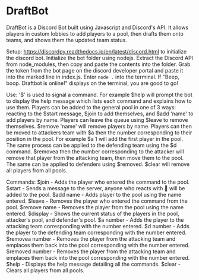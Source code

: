# DraftBot
DraftBot is a Discord Bot built using Javascript and Discord's API. It allows players in custom lobbies to add players to a pool, then drafts them onto teams, and shows them the updated team status.

Setup: https://discordpy.readthedocs.io/en/latest/discord.html to initialize the discord bot.
Initialize the bot folder using nodejs. Extract the Discord API from node_modules, then copy and paste the contents into the folder. Grab the token from the bot page on the discord developer portal and paste it into the marked line in index.js. Enter ```node .``` into the terminal. If "Beep, boop. Draftbot is online!" displays on the terminal, you are good to go!

Use: '$' is used to signal a command. For example $help will prompt the bot to display the help message which lists each command and explains how to use them. Players can be added to the general pool in one of 3 ways: reacting to the $start message, $join to add themselves, and $add 'name' to add players by name. Players can leave the queue using $leave to remove themselves. $remove 'name' will remove players by name. Players can then be moved to attackers team with $a then the number corresponding to their position in the pool. For example $a 1 will add the first player in the pool. The same process can be applied to the defending team using the $d command. $removea then the number corresponding to the attacker will remove that player from the attacking team, then move them to the pool. The same can be applied to defenders using $removed. $clear will remove all players from all pools.

Commands: 
$join - Adds the player who entered the command to the pool.
$start - Sends a message to the server, anyone who reacts with :eggplant: will be added to the pool.
$add name - Adds player to the pool using the name entered.
$leave - Removes the player who entered the command from the pool.
$remove name - Removes the player from the pool using the name entered.
$display - Shows the current status of the players in the pool, attacker's pool, and defender's pool. 
$a number - Adds the player to the attacking team corresponding with the number entered.
$d number - Adds the player to the defending team corresponding with the number entered.
$removea number - Removes the player from the attacking team and emplaces them back into the pool corresponding with the number entered.
$removed number - Removes the player from the attacking team and emplaces them back into the pool corresponding with the number entered.
$help - Displays the help message detailing all the commands.
$clear - Clears all players from all pools.
